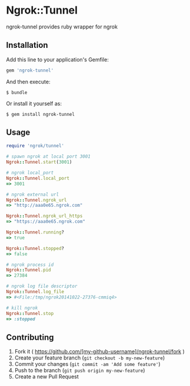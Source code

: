 # Ngrok::Tunnel

ngrok-tunnel provides ruby wrapper for ngrok

## Installation

Add this line to your application's Gemfile:

```ruby
gem 'ngrok-tunnel'
```

And then execute:

    $ bundle

Or install it yourself as:

    $ gem install ngrok-tunnel

## Usage

```ruby
require 'ngrok/tunnel'

# spawn ngrok at local port 3001
Ngrok::Tunnel.start(3001)

# ngrok local_port
Ngrok::Tunnel.local_port
=> 3001

# ngrok external url
Ngrok::Tunnel.ngrok_url
=> "http://aaa0e65.ngrok.com"

Ngrok::Tunnel.ngrok_url_https
=> "https://aaa0e65.ngrok.com"

Ngrok::Tunnel.running?
=> true

Ngrok::Tunnel.stopped?
=> false

# ngrok process id
Ngrok::Tunnel.pid
=> 27384

# ngrok log file descriptor
Ngrok::Tunnel.log_file
=> #<File:/tmp/ngrok20141022-27376-cmmiq4>

# kill ngrok
Ngrok::Tunnel.stop
=> :stopped

```

## Contributing

1. Fork it ( https://github.com/[my-github-username]/ngrok-tunnel/fork )
2. Create your feature branch (`git checkout -b my-new-feature`)
3. Commit your changes (`git commit -am 'Add some feature'`)
4. Push to the branch (`git push origin my-new-feature`)
5. Create a new Pull Request
